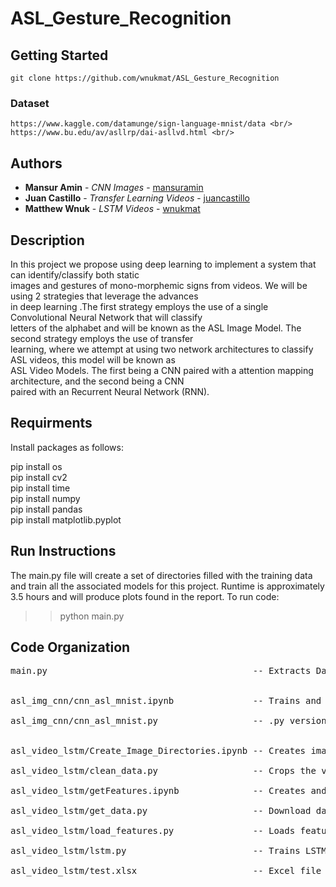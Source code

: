 # ASL_Gesture_Recognition

## Getting Started

```
git clone https://github.com/wnukmat/ASL_Gesture_Recognition
```

### Dataset

```
https://www.kaggle.com/datamunge/sign-language-mnist/data <br/>
https://www.bu.edu/av/asllrp/dai-asllvd.html <br/>
```

## Authors

* **Mansur Amin**    - *CNN Images*               - [mansuramin](https://github.com/mansuramin) <br/>
* **Juan Castillo**  - *Transfer Learning Videos* - [juancastillo](https://github.com/camiloj4) <br/>
* **Matthew Wnuk**   - *LSTM Videos*              - [wnukmat](https://github.com/wnukmat) <br/>


## Description
In this project we propose using deep learning to implement a system that can identify/classify both static <br/>
images and gestures of mono-morphemic signs from videos. We will be using 2 strategies that leverage the advances <br/>
in deep learning .The first strategy employs the use of a single Convolutional Neural Network that will classify <br/>
letters of the alphabet and will be known as the ASL Image Model. The second strategy employs the use of transfer <br/>
learning, where we attempt at using two network architectures to classify ASL videos, this model will be known as <br/>
ASL Video Models. The first being a CNN paired with a attention mapping architecture, and the second being a CNN <br/>
paired with an Recurrent Neural Network (RNN). <br/>

## Requirments 
Install packages as follows: <br/>

pip install os <br/>
pip install cv2 <br/>
pip install time <br/>
pip install numpy <br/>
pip install pandas <br/>
pip install matplotlib.pyplot <br/>

## Run Instructions 
The main.py file will create a set of directories filled with the training data and train all the associated models for this project. Runtime is approximately 3.5 hours and will produce plots found in the report. To run code: 

>> python main.py




## Code Organization
<pre>
main.py                                       -- Extracts Data and Trains all Models <br/>

asl_img_cnn/cnn_asl_mnist.ipynb               -- Trains and Test using Kaggel Image Dataset <br/>
asl_img_cnn/cnn_asl_mnist.py                  -- .py version of cnn_asl_mnist.ipynb <br/>
 
asl_video_lstm/Create_Image_Directories.ipynb -- Creates images directories to be used for single frame classifier <br/>
asl_video_lstm/clean_data.py                  -- Crops the videos and produces two new videos <br/>
asl_video_lstm/getFeatures.ipynb              -- Creates and saves features for LSTM model <br/>
asl_video_lstm/get_data.py                    -- Download data from Online <br/>
asl_video_lstm/load_features.py               -- Loads features from directories to be used for LSTM training <br/> 
asl_video_lstm/lstm.py                        -- Trains LSTM <br/>
asl_video_lstm/test.xlsx                      -- Excel file pointing to online videos and used by get_data.py <br/>
</pre>
